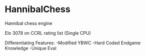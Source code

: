 # HannibalChess
Hannibal chess engine

Elo 3078 on CCRL rating list (Single CPU)

Differentiating Features:
-Modified YBWC
-Hard Coded Endgame Knowledge
-Unique Eval

